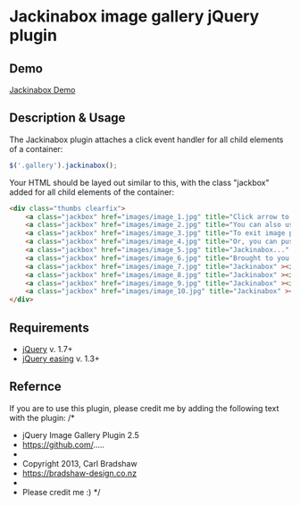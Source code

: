 # Jackinabox image gallery jQuery plugin

## Demo
[Jackinabox Demo](http://bradshaw-design.co.nz/)

## Description & Usage
The Jackinabox plugin attaches a click event handler for all child elements of a container:

```js
$('.gallery').jackinabox();
```
Your HTML should be layed out similar to this, with the class "jackbox" added for all <a> child elements of the container:

```html
<div class="thumbs clearfix">
    <a class="jackbox" href="images/image_1.jpg" title="Click arrow to cycle through images" ><img src="images/thumb_1.jpg" alt="" /></a>
    <a class="jackbox" href="images/image_2.jpg" title="You can also use the arrow keys to cycle through the images" ><img src="images/thumb_2.jpg" alt="" /></a>
    <a class="jackbox" href="images/image_3.jpg" title="To exit image preview, simply click the background" ><img src="images/thumb_3.jpg" alt="" /></a>
    <a class="jackbox" href="images/image_4.jpg" title="Or, you can push the escape key to exit the preview" ><img src="images/thumb_4.jpg" alt="" /></a>
    <a class="jackbox" href="images/image_5.jpg" title="Jackinabox..." ><img src="images/thumb_5.jpg" alt="" /></a>
    <a class="jackbox" href="images/image_6.jpg" title="Brought to you by The Amazing Carl!" ><img src="images/thumb_6.jpg" alt="" /></a>
    <a class="jackbox" href="images/image_7.jpg" title="Jackinabox" ><img src="images/thumb_7.jpg" alt="" /></a>
    <a class="jackbox" href="images/image_8.jpg" title="Jackinabox" ><img src="images/thumb_8.jpg" alt="" /></a>
    <a class="jackbox" href="images/image_9.jpg" title="Jackinabox" ><img src="images/thumb_9.jpg" alt="" /></a>
    <a class="jackbox" href="images/image_10.jpg" title="Jackinabox" ><img src="images/thumb_10.jpg" alt="" /></a>
</div>
```


## Requirements
* [jQuery](http://jquery.com/) v. 1.7+
* [jQuery easing](http://jqueryui.com/) v. 1.3+

## Refernce
If you are to use this plugin, please credit me by adding the following text with the plugin:
/*
 * jQuery Image Gallery Plugin 2.5
 * https://github.com/.....
 *
 * Copyright 2013, Carl Bradshaw
 * https://bradshaw-design.co.nz
 *
 * Please credit me :)
 */
